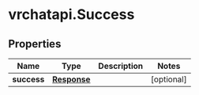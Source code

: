 # vrchatapi.Success

## Properties

Name | Type | Description | Notes
------------ | ------------- | ------------- | -------------
**success** | [**Response**](Response.md) |  | [optional] 


